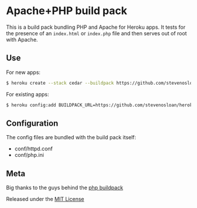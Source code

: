 Apache+PHP build pack
========================

This is a build pack bundling PHP and Apache for Heroku apps. It tests for the presence of an `index.html` or `index.php` file and then serves out of root with Apache.

Use
---

For new apps:
```bash
$ heroku create --stack cedar --buildpack https://github.com/stevenosloan/heroku-buildpack-ruby.git
```

For existing apps:
```bash
$ heroku config:add BUILDPACK_URL=https://github.com/stevenosloan/heroku-buildpack-apache.git
```


Configuration
-------------

The config files are bundled with the build pack itself:

* conf/httpd.conf
* conf/php.ini


Meta
----

Big thanks to the guys behind the [php buildpack](https://github.com/heroku/heroku-buildpack-php)

Released under the [MIT License](http://opensource.org/licenses/mit-license.php)
